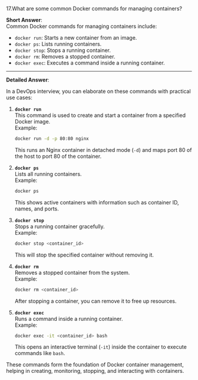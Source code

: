 17.What are some common Docker commands for managing containers?

**Short Answer**:  
Common Docker commands for managing containers include:
- `docker run`: Starts a new container from an image.
- `docker ps`: Lists running containers.
- `docker stop`: Stops a running container.
- `docker rm`: Removes a stopped container.
- `docker exec`: Executes a command inside a running container.

---

**Detailed Answer**:

In a DevOps interview, you can elaborate on these commands with practical use cases:

1. **`docker run`**  
   This command is used to create and start a container from a specified Docker image.  
   Example:  
   ```bash
   docker run -d -p 80:80 nginx
   ```
   This runs an Nginx container in detached mode (`-d`) and maps port 80 of the host to port 80 of the container.

2. **`docker ps`**  
   Lists all running containers.  
   Example:  
   ```bash
   docker ps
   ```
   This shows active containers with information such as container ID, names, and ports.

3. **`docker stop`**  
   Stops a running container gracefully.  
   Example:  
   ```bash
   docker stop <container_id>
   ```
   This will stop the specified container without removing it.

4. **`docker rm`**  
   Removes a stopped container from the system.  
   Example:  
   ```bash
   docker rm <container_id>
   ```
   After stopping a container, you can remove it to free up resources.

5. **`docker exec`**  
   Runs a command inside a running container.  
   Example:  
   ```bash
   docker exec -it <container_id> bash
   ```
   This opens an interactive terminal (`-it`) inside the container to execute commands like `bash`.

These commands form the foundation of Docker container management, helping in creating, monitoring, stopping, and interacting with containers.